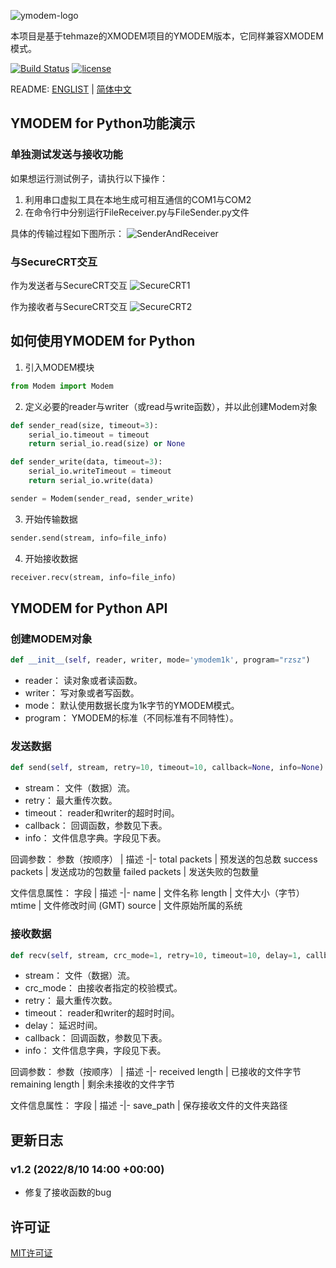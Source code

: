 ![ymodem-logo](https://raw.githubusercontent.com/alexwoo1900/ymodem/master/docs/assets/ymodem-logo.png)

本项目是基于tehmaze的XMODEM项目的YMODEM版本，它同样兼容XMODEM模式。

[![Build Status](https://www.travis-ci.org/alexwoo1900/ymodem.svg?branch=master)](https://www.travis-ci.org/alexwoo1900/ymodem)
[![license](https://img.shields.io/github/license/mashape/apistatus.svg)](https://opensource.org/licenses/MIT)

README: [ENGLIST](https://github.com/alexwoo1900/ymodem/blob/master/README.md) | [简体中文](https://github.com/alexwoo1900/ymodem/blob/master/README_CN.md)


## YMODEM for Python功能演示

### 单独测试发送与接收功能 

如果想运行测试例子，请执行以下操作：
1. 利用串口虚拟工具在本地生成可相互通信的COM1与COM2
2. 在命令行中分别运行FileReceiver.py与FileSender.py文件

具体的传输过程如下图所示：
![SenderAndReceiver](https://raw.githubusercontent.com/alexwoo1900/ymodem/master/docs/assets/cmd_test.gif)

### 与SecureCRT交互

作为发送者与SecureCRT交互
![SecureCRT1](https://raw.githubusercontent.com/alexwoo1900/ymodem/master/docs/assets/ymodem_sender.gif)

作为接收者与SecureCRT交互
![SecureCRT2](https://raw.githubusercontent.com/alexwoo1900/ymodem/master/docs/assets/ymodem_receiver.gif)

## 如何使用YMODEM for Python

1. 引入MODEM模块
```python
from Modem import Modem
```

2. 定义必要的reader与writer（或read与write函数），并以此创建Modem对象
```python
def sender_read(size, timeout=3):
    serial_io.timeout = timeout
    return serial_io.read(size) or None

def sender_write(data, timeout=3):
    serial_io.writeTimeout = timeout
    return serial_io.write(data)

sender = Modem(sender_read, sender_write)
```

3. 开始传输数据
```python
sender.send(stream, info=file_info)
```

4. 开始接收数据
```python
receiver.recv(stream, info=file_info)
```

## YMODEM for Python API

### 创建MODEM对象
```python
def __init__(self, reader, writer, mode='ymodem1k', program="rzsz")
```
- reader： 读对象或者读函数。
- writer： 写对象或者写函数。
- mode： 默认使用数据长度为1k字节的YMODEM模式。
- program： YMODEM的标准（不同标准有不同特性）。

### 发送数据
```python
def send(self, stream, retry=10, timeout=10, callback=None, info=None):
```
- stream： 文件（数据）流。
- retry： 最大重传次数。
- timeout： reader和writer的超时时间。
- callback： 回调函数，参数见下表。
- info： 文件信息字典。字段见下表。

回调参数：
参数（按顺序） | 描述
-|-
total packets | 预发送的包总数
success packets | 发送成功的包数量
failed packets | 发送失败的包数量

文件信息属性：
字段 | 描述
-|- 
name | 文件名称
length | 文件大小（字节）
mtime | 文件修改时间 (GMT)
source | 文件原始所属的系统

### 接收数据
```python
def recv(self, stream, crc_mode=1, retry=10, timeout=10, delay=1, callback=None, info=None)
```
- stream： 文件（数据）流。
- crc_mode： 由接收者指定的校验模式。
- retry： 最大重传次数。
- timeout： reader和writer的超时时间。
- delay： 延迟时间。
- callback： 回调函数，参数见下表。
- info： 文件信息字典，字段见下表。

回调参数：
参数（按顺序） | 描述
-|-
received length | 已接收的文件字节
remaining length | 剩余未接收的文件字节

文件信息属性：
字段 | 描述
-|- 
save_path | 保存接收文件的文件夹路径

## 更新日志
### v1.2 (2022/8/10 14:00 +00:00)
- 修复了接收函数的bug

## 许可证
[MIT许可证](https://opensource.org/licenses/MIT)